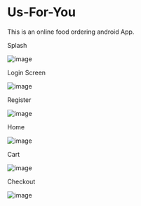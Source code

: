 # Us-For-You
This is an online food ordering android App.

Splash

![image](https://github.com/Iraqoze/Us-For-You/blob/main/app/src/main/res/Screenshots/splash.jpeg?raw=true)

Login Screen

![image](https://github.com/Iraqoze/Us-For-You/blob/main/app/src/main/res/Screenshots/login.jpeg?raw=true)

Register

![image](https://github.com/Iraqoze/Us-For-You/blob/main/app/src/main/res/Screenshots/register.jpeg?raw=true)

Home

![image](https://github.com/Iraqoze/Us-For-You/blob/main/app/src/main/res/Screenshots/home.jpeg?raw=true)

Cart

![image](https://github.com/Iraqoze/Us-For-You/blob/main/app/src/main/res/Screenshots/cart.jpeg?raw=true)

Checkout

![image](https://github.com/Iraqoze/Us-For-You/blob/main/app/src/main/res/Screenshots/checkout.jpeg?raw=true)



